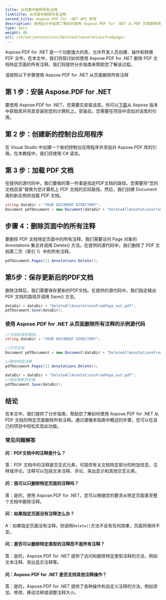 ```yaml
---
title: 从页面中删除所有注释
linktitle: 从页面中删除所有注释
second_title: Aspose.PDF for .NET API 参考
description: 使用此分步指南了解如何使用 Aspose.PDF for .NET 从 PDF 页面删除所有注释。
type: docs
weight: 40
url: /zh/net/annotations/deleteallannotationsfrompage/
---
```

Aspose.PDF for .NET 是一个功能强大的库，允许开发人员创建、操作和转换 PDF 文件。在本文中，我们将探讨如何使用 Aspose.PDF for .NET 删除 PDF 文档特定页面的所有注释。我们将提供分步指南来帮助您了解该过程。

请按照以下步骤使用 Aspose.PDF for .NET 从页面删除所有注释

## 第 1 步：安装 Aspose.PDF for .NET

要使用 Aspose.PDF for .NET，您需要先安装该库。你可以[下载](https://releases.aspose.com/pdf/net/)从 Aspose 版本中获取库并将其安装到您的计算机上。安装后，您需要在项目中添加对该库的引用。

## 第 2 步：创建新的控制台应用程序

在 Visual Studio 中创建一个新的控制台应用程序并添加对 Aspose.PDF 库的引用。在本教程中，我们将使用 C# 语言。

## 第 3 步：加载 PDF 文档

在提供的源代码中，我们要做的第一件事是指定PDF文档的路径。您需要将“您的文档目录”替换为您计算机上 PDF 文档的实际路径。然后，我们创建 Document 类的新实例并加载 PDF 文档。

```csharp
string dataDir = "YOUR DOCUMENT DIRECTORY";
Document pdfDocument = new Document(dataDir + "DeleteAllAnnotationsFromPage.pdf");
```

## 步骤 4：删除页面中的所有注释

要删除 PDF 文档特定页面中的所有注释，我们需要访问 Page 对象的 Annotations 集合并调用 Delete() 方法。在提供的源代码中，我们删除了 PDF 文档第二页（索引 1）中的所有注释。

```csharp
pdfDocument.Pages[1].Annotations.Delete();
```

## 第5步：保存更新后的PDF文档

删除注释后，我们需要保存更新的PDF文档。在提供的源代码中，我们指定输出 PDF 文档的路径并调用 Save() 方法。

```csharp
dataDir = dataDir + "DeleteAllAnnotationsFromPage_out.pdf";
pdfDocument.Save(dataDir);
```

### 使用 Aspose.PDF for .NET 从页面删除所有注释的示例源代码

```csharp
//文档目录的路径。
string dataDir = "YOUR DOCUMENT DIRECTORY";

//打开文档
Document pdfDocument = new Document(dataDir + "DeleteAllAnnotationsFromPage.pdf");

//删除特定注释
pdfDocument.Pages[1].Annotations.Delete();

dataDir = dataDir + "DeleteAllAnnotationsFromPage_out.pdf";
//保存更新的文档
pdfDocument.Save(dataDir);
``` 

## 结论

在本文中，我们提供了分步指南，帮助您了解如何使用 Aspose.PDF for .NET 从 PDF 文档的特定页面删除所有注释。通过遵循本指南中概述的步骤，您可以在自己的项目中轻松实现此功能。

### 常见问题解答

#### 问：PDF文档中的注释是什么？

答：PDF 文档中的注释是交互式元素，可提供有关文档特定部分的附加信息、注释或评论。注释可以包括文本注释、评论、突出显示和其他交互元素。

#### 问：我可以只删除特定页面的注释吗？

答：是的，使用 Aspose.PDF for .NET，您可以根据您的要求从特定页面甚至整个文档中删除注释。

#### 问：如果指定页面没有注释怎么办？

 A：如果指定页面没有注释，则调用`Delete()`方法不会有任何效果，页面将保持不变。

#### 问：是否可以删除特定类型的注释而不是所有注释？

答：是的，Aspose.PDF for .NET 提供了访问和删除特定类型注释的方法，例如文本注释、突出显示注释等。

#### 问：Aspose.PDF for .NET 是否支持其他注释操作？

答：是的，Aspose.PDF for .NET 提供了各种操作和自定义注释的方法，例如添加、修改、移动注释或调整注释大小。